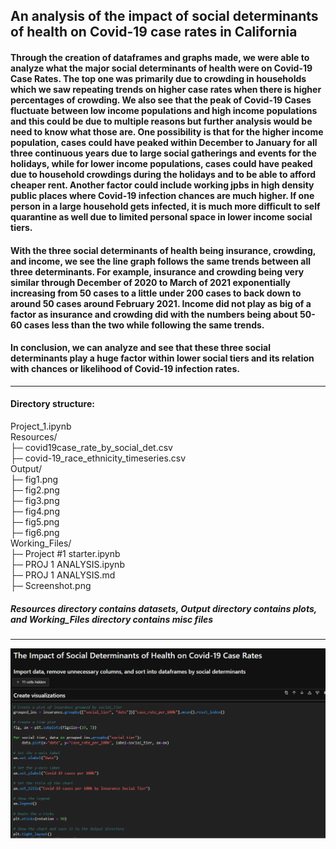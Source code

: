 ## An analysis of the impact of social determinants of health on Covid-19 case rates in California

#### Through the creation of dataframes and graphs made, we were able to analyze what the major social determinants of health were on Covid-19 Case Rates. The top one was primarily due to crowding in households which we saw repeating trends on higher case rates when there is higher percentages of crowding. We also see that the peak of Covid-19 Cases fluctuate between low income populations and high income populations and this could be due to multiple reasons but further analysis would be need to know what those are. One possibility is that for the higher income population, cases could have peaked within December to January for all three continuous years due to large social gatherings and events for the holidays, while for lower income populations, cases could have peaked due to household crowdings during the holidays and to be able to afford cheaper rent. Another factor could include working jpbs in high density public places where Covid-19 infection chances are much higher. If one person in a large household gets infected, it is much more difficult to self quarantine as well due to limited personal space in lower income social tiers.

####  With the three social determinants of health being insurance, crowding, and income, we see the line graph follows the same trends between all three determinants. For example, insurance and crowding being very similar through December of 2020 to March of 2021 exponentially increasing from 50 cases to a little under 200 cases to back down to around 50 cases around February 2021. Income did not play as big of a factor as insurance and crowding did with the numbers being about 50-60 cases less than the two while following the same trends.

####  In conclusion, we can analyze and see that these three social determinants play a huge factor within lower social tiers and its relation with chances or likelihood of Covid-19 infection rates.
---
#### Directory structure:
Project_1.ipynb  
Resources/  
├─ covid19case_rate_by_social_det.csv  
├─ covid-19_race_ethnicity_timeseries.csv  
Output/  
├─ fig1.png  
├─ fig2.png  
├─ fig3.png  
├─ fig4.png  
├─ fig5.png  
├─ fig6.png  
Working_Files/  
├─ Project #1 starter.ipynb  
├─ PROJ 1 ANALYSIS.ipynb  
├─ PROJ 1 ANALYSIS.md   
├─ Screenshot.png  

##### *Resources directory contains datasets, Output directory contains plots, and Working_Files directory contains misc files*
---
![Screenshot](Working_Files/Screenshot.png)
